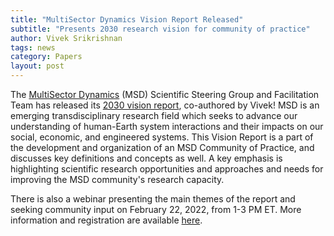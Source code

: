 ```yaml
---
title: "MultiSector Dynamics Vision Report Released"
subtitle: "Presents 2030 research vision for community of practice"
author: Vivek Srikrishnan
tags: news
category: Papers
layout: post
---
```


The [MultiSector Dynamics](https://multisectordynamics.org/) (MSD) Scientific Steering Group and Facilitation Team has released its [2030 vision report](https://doi.org/10.5281/zenodo.5825890), co-authored by Vivek! MSD is an emerging transdisciplinary research field which seeks to advance our understanding of human-Earth system interactions and their impacts on our social, economic, and engineered systems. This Vision Report is a part of the development and organization of an MSD Community of Practice, and discusses key definitions and concepts as well. A key emphasis is highlighting scientific research opportunities and approaches and needs for improving the MSD community's research capacity.

There is also a webinar presenting the main themes of the report and seeking community input on February 22, 2022, from 1-3 PM ET. More information and registration are available [here](https://multisectordynamics.org/community-webinar/).